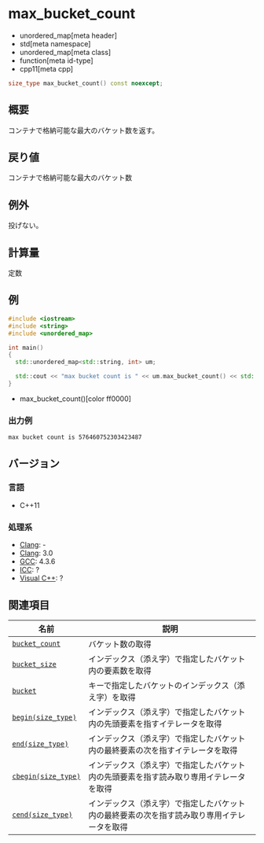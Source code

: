 # max_bucket_count
* unordered_map[meta header]
* std[meta namespace]
* unordered_map[meta class]
* function[meta id-type]
* cpp11[meta cpp]

```cpp
size_type max_bucket_count() const noexcept;
```

## 概要
コンテナで格納可能な最大のバケット数を返す。


## 戻り値
コンテナで格納可能な最大のバケット数


## 例外
投げない。


## 計算量
定数


## 例
```cpp example
#include <iostream>
#include <string>
#include <unordered_map>

int main()
{
  std::unordered_map<std::string, int> um;

  std::cout << "max bucket count is " << um.max_bucket_count() << std::endl;
}
```
* max_bucket_count()[color ff0000]

### 出力例
```
max bucket count is 576460752303423487
```

## バージョン
### 言語
- C++11

### 処理系
- [Clang](/implementation.md#clang): -
- [Clang](/implementation.md#clang): 3.0
- [GCC](/implementation.md#gcc): 4.3.6
- [ICC](/implementation.md#icc): ?
- [Visual C++](/implementation.md#visual_cpp): ?

## 関連項目

| 名前 | 説明 |
|----------------------------------------------|------------------|
| [`bucket_count`](bucket_count.md)          | バケット数の取得 |
| [`bucket_size`](bucket_size.md)            | インデックス（添え字）で指定したバケット内の要素数を取得 |
| [`bucket`](bucket.md)                      | キーで指定したバケットのインデックス（添え字）を取得 |
| [`begin(size_type)`](begin-size_type.md)   | インデックス（添え字）で指定したバケット内の先頭要素を指すイテレータを取得 |
| [`end(size_type)`](end-size_type.md)       | インデックス（添え字）で指定したバケット内の最終要素の次を指すイテレータを取得 |
| [`cbegin(size_type)`](cbegin-size_type.md) | インデックス（添え字）で指定したバケット内の先頭要素を指す読み取り専用イテレータを取得 |
| [`cend(size_type)`](cend-size_type.md)     | インデックス（添え字）で指定したバケット内の最終要素の次を指す読み取り専用イテレータを取得 |

